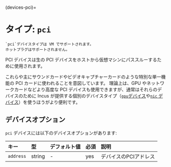 (devices-pci)=
# タイプ: `pci`

```{note}
`pci`デバイスタイプは VM でサポートされます。
ホットプラグはサポートされません。
```

PCI デバイスは生の PCI デバイスをホストから仮想マシンにパススルーするために使用されます。

これらや主にサウンドカードやビデオキャプチャーカードのような特別な単一機能の PCI カードに使われることを意図しています。
理論上は、GPU やネットワークカードなどより高度な PCI デバイスも使用できますが、通常はそれらのデバイスのために Incus が提供する個別のデバイスタイプ（[`gpu`デバイス](devices-gpu)や[`nic` デバイス](devices-nic)）を使うほうがより便利です。

## デバイスオプション

`pci` デバイスには以下のデバイスオプションがあります:

キー      | 型     | デフォルト値 | 必須 | 説明
:--       | :--    | :--          | :--  | :--
`address` | string | -            | yes  | デバイスのPCIアドレス
